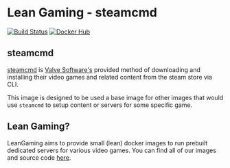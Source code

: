 # Lean Gaming - steamcmd

[![Build Status](https://travis-ci.org/leangaming/steamcmd.svg?branch=master)](https://travis-ci.org/leangaming/steamcmd)
[![Docker Hub](https://img.shields.io/docker/pulls/leangaming/steamcmd.svg)](https://hub.docker.com/r/leangaming/steamcmd)

## steamcmd

[steamcmd](https://developer.valvesoftware.com/wiki/SteamCMD) is [Valve Software's](http://www.valvesoftware.com/) provided method of downloading and installing their video games and related content from the steam store via CLI.

This image is designed to be used a base image for other images that would use `steamcmd` to setup content or servers for some specific game.

## Lean Gaming?

LeanGaming aims to provide small (lean) docker images to run prebuilt dedicated servers for various video games. You can find all of our images and source code [here](https://github.com/leangaming).
